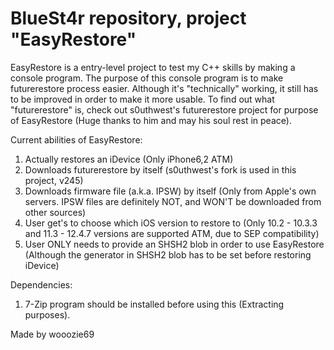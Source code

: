 # BlueSt4r repository, project "EasyRestore"

EasyRestore is a entry-level project to test my C++ skills by making a console program.
The purpose of this console program is to make futurerestore process easier. 
Although it's "technically" working, it still has to be improved in order to make it more usable.
To find out what "futurerestore" is, check out s0uthwest's futurerestore project for purpose of EasyRestore (Huge thanks to him and may his soul rest in peace).

Current abilities of EasyRestore:
  1. Actually restores an iDevice (Only iPhone6,2 ATM)
  2. Downloads futurerestore by itself (s0uthwest's fork is used in this project, v245)
  3. Downloads firmware file (a.k.a. IPSW) by itself (Only from Apple's own servers. IPSW files are definitely NOT, and WON'T be downloaded from other sources)
  4. User get's to choose which iOS version to restore to (Only 10.2 - 10.3.3 and 11.3 - 12.4.7 versions are supported ATM, due to SEP compatibility)
  5. User ONLY needs to provide an SHSH2 blob in order to use EasyRestore (Although the generator in SHSH2 blob has to be set before restoring iDevice)

Dependencies:
  1. 7-Zip program should be installed before using this (Extracting purposes).
  
Made by wooozie69  
